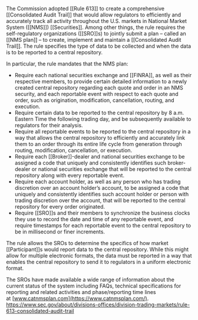
The Commission adopted [[Rule 613]] to create a comprehensive [[Consolidated Audit Trail]] that would allow regulators to efficiently and accurately track all activity throughout the U.S. markets in National Market System ([[NMS]]) [[Securities]]. Among other things, the rule requires the self-regulatory organizations ([[SRO]]s) to jointly submit a plan – called an [[NMS plan]] – to create, implement and maintain a [[Consolidated Audit Trail]]. The rule specifies the type of data to be collected and when the data is to be reported to a central repository.

In particular, the rule mandates that the NMS plan:

- Require each national securities exchange and [[FINRA]], as well as their respective members, to provide certain detailed information to a newly created central repository regarding each quote and order in an NMS security, and each reportable event with respect to each quote and order, such as origination, modification, cancellation, routing, and execution.
- Require certain data to be reported to the central repository by 8 a.m. Eastern Time the following trading day, and be subsequently available to regulators for their analysis.
- Require all reportable events to be reported to the central repository in a way that allows the central repository to efficiently and accurately link them to an order through its entire life cycle from generation through routing, modification, cancellation, or execution.
- Require each [[Broker]]-dealer and national securities exchange to be assigned a code that uniquely and consistently identifies such broker-dealer or national securities exchange that will be reported to the central repository along with every reportable event.
- Require each account holder, as well as any person who has trading discretion over an account holder’s account, to be assigned a code that uniquely and consistently identifies such account holder or person with trading discretion over the account, that will be reported to the central repository for every order originated.
- Require [[SRO]]s and their members to synchronize the business clocks they use to record the date and time of any reportable event, and require timestamps for each reportable event to the central repository to be in millisecond or finer increments.

The rule allows the SROs to determine the specifics of how market [[Participant]]s would report data to the central repository. While this might allow for multiple electronic formats, the data must be reported in a way that enables the central repository to send it to regulators in a uniform electronic format.

The SROs have made available a wide range of information about the current status of the system including FAQs, technical specifications for reporting and related activities and phase/reporting time lines at [www.catnmsplan.com](https://www.catnmsplan.com/).
https://www.sec.gov/about/divisions-offices/division-trading-markets/rule-613-consolidated-audit-trail